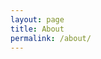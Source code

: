```yaml
---
layout: page
title: About
permalink: /about/
---
```


<!-- This is Zcorn's landfill where he could litter here.  -->
<!-- One day his friends found this unfinished site and reminded him. 
Then he picked it up.  -->
<!-- If you find something stupid on this site or just want to reach this guy. 
Pls [create an issue](https://github.com/zcorn2017/zcorn2017.github.io/issues/new/choose) or feel free to [email him](mailto://yumingzhou@link.cuhk.edu.cn). -->
